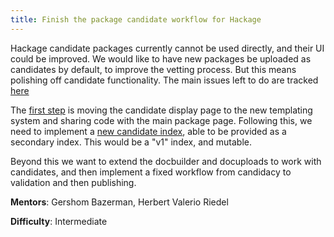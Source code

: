 ```yaml
---
title: Finish the package candidate workflow for Hackage
---
```


Hackage candidate packages currently cannot be used directly, and their UI could be improved. We would like to have new packages be uploaded as candidates by default, to improve the vetting process. But this means polishing off candidate functionality. The main issues left to do are tracked [here](https://github.com/haskell/hackage-server/projects/1)

The [first step](https://github.com/haskell/hackage-server/issues/635) is moving the candidate display page to the new templating system and sharing code with the main package page. Following this, we need to implement a [new candidate index](https://github.com/haskell/hackage-server/issues/597), able to be provided as a secondary index. This would be a "v1" index, and mutable.

Beyond this we want to extend the docbuilder and docuploads to work with candidates, and then implement a fixed workflow from candidacy to validation and then publishing.

**Mentors**: Gershom Bazerman, Herbert Valerio Riedel

**Difficulty**: Intermediate
